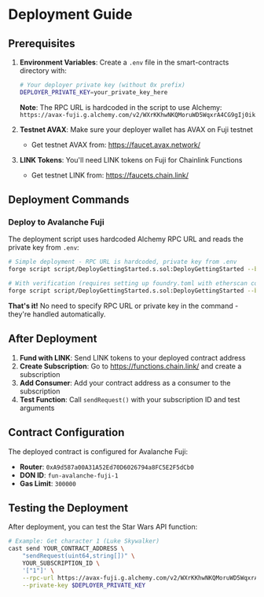 # Deployment Guide

## Prerequisites

1. **Environment Variables**: Create a `.env` file in the smart-contracts directory with:
   ```bash
   # Your deployer private key (without 0x prefix)
   DEPLOYER_PRIVATE_KEY=your_private_key_here
   ```
   
   **Note**: The RPC URL is hardcoded in the script to use Alchemy: `https://avax-fuji.g.alchemy.com/v2/WXrKKhwNKQMoruWD5WqxrA4CG9gIj0ik`

2. **Testnet AVAX**: Make sure your deployer wallet has AVAX on Fuji testnet
   - Get testnet AVAX from: https://faucet.avax.network/

3. **LINK Tokens**: You'll need LINK tokens on Fuji for Chainlink Functions
   - Get testnet LINK from: https://faucets.chain.link/

## Deployment Commands

### Deploy to Avalanche Fuji

The deployment script uses hardcoded Alchemy RPC URL and reads the private key from `.env`:

```bash
# Simple deployment - RPC URL is hardcoded, private key from .env
forge script script/DeployGettingStarted.s.sol:DeployGettingStarted --broadcast

# With verification (requires setting up foundry.toml with etherscan config)
forge script script/DeployGettingStarted.s.sol:DeployGettingStarted --broadcast --verify
```

**That's it!** No need to specify RPC URL or private key in the command - they're handled automatically.

## After Deployment

1. **Fund with LINK**: Send LINK tokens to your deployed contract address
2. **Create Subscription**: Go to https://functions.chain.link/ and create a subscription
3. **Add Consumer**: Add your contract address as a consumer to the subscription
4. **Test Function**: Call `sendRequest()` with your subscription ID and test arguments

## Contract Configuration

The deployed contract is configured for Avalanche Fuji:
- **Router**: `0xA9d587a00A31A52Ed70D6026794a8FC5E2F5dCb0`
- **DON ID**: `fun-avalanche-fuji-1`
- **Gas Limit**: `300000`

## Testing the Deployment

After deployment, you can test the Star Wars API function:
```bash
# Example: Get character 1 (Luke Skywalker)
cast send YOUR_CONTRACT_ADDRESS \
    "sendRequest(uint64,string[])" \
    YOUR_SUBSCRIPTION_ID \
    '["1"]' \
    --rpc-url https://avax-fuji.g.alchemy.com/v2/WXrKKhwNKQMoruWD5WqxrA4CG9gIj0ik \
    --private-key $DEPLOYER_PRIVATE_KEY
``` 